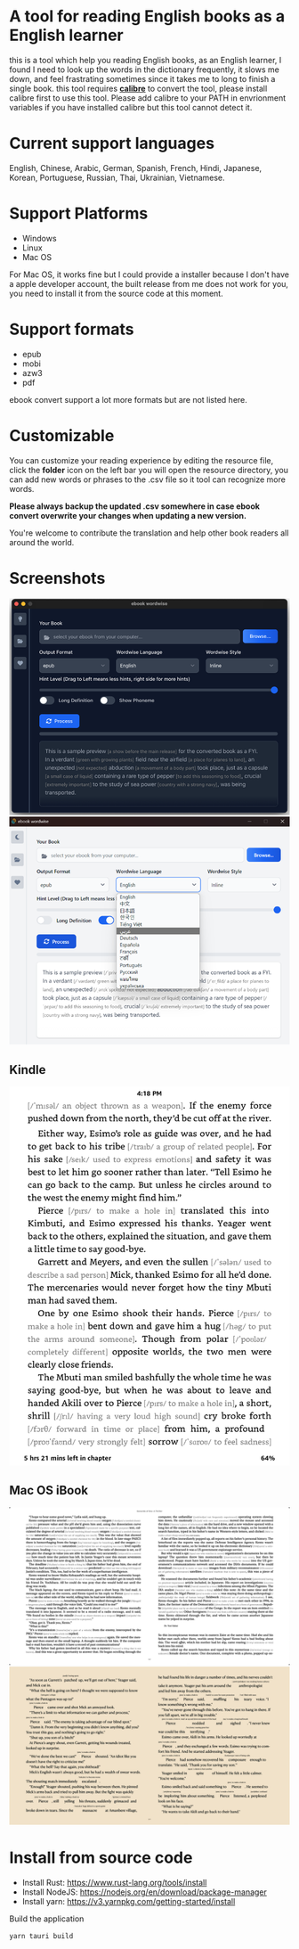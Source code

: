 # A tool for reading English books as a English learner
this is a tool which help you reading English books, as an English learner, I found I need to look up the words in the dictionary frequently, it slows me down, and feel frastrating sometimes since it takes me to long to finish a single book. this tool requires **[calibre](https://calibre-ebook.com/download)** to convert the tool, please install calibre first to use this tool.
Please add calibre to your PATH in envrionment variables if you have installed calibre but this tool cannot detect it.

# Current support languages
English, Chinese, Arabic, German, Spanish, French, Hindi, Japanese, Korean, Portuguese, Russian, Thai, Ukrainian, Vietnamese.

# Support Platforms
* Windows
* Linux
* Mac OS

For Mac OS, it works fine but I could provide a installer because I don't have a apple developer account, the built release from me does not work for you, you need to install it from the source code at this moment.

# Support formats
* epub
* mobi
* azw3
* pdf

ebook convert support a lot more formats but are not listed here.

# Customizable
You can customize your reading experience by editing the resource file, click the **folder** icon on the left bar you will open the resource directory, you can add new words or phrases to the .csv file so it tool can recognize more words.

**Please always backup the updated .csv somewhere in case ebook convert overwrite your changes when updating a new version.**

You're welcome to contribute the translation and help other book readers all around the world.

# Screenshots

![screenshot on Mac OS](examples/screenshot-macos.png)
![screenshot on Windows](examples/screenshot-windows.png)

## Kindle

![Kindle](examples/kindle.png)

## Mac OS iBook
![MacOS Inline Style](examples/macos-inline.png)
![MacOS On Top Style](examples/macos-top.png)

# Install from source code
* Install Rust: https://www.rust-lang.org/tools/install
* Install NodeJS: https://nodejs.org/en/download/package-manager
* Install yarn: https://v3.yarnpkg.com/getting-started/install

Build the application
```bash
yarn tauri build
```